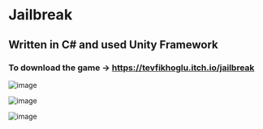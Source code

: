 # Jailbreak

## Written in C# and used Unity Framework

### To download the game -> https://tevfikhoglu.itch.io/jailbreak

![image](https://user-images.githubusercontent.com/79837579/216831973-1276d2aa-a707-46b8-bcac-33a484be8609.png)

![image](https://user-images.githubusercontent.com/79837579/216832045-3035b6c3-c0e0-4918-adee-38e124a041bf.png)

![image](https://user-images.githubusercontent.com/79837579/216832127-8b9676b3-5aee-47ae-a138-66153e5d61e0.png)
